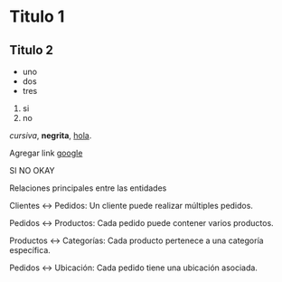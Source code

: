 # Titulo 1
## Titulo 2

- uno
- dos
- tres

1. si
3. no

_cursiva_, **negrita**, <u>hola</u>.

Agregar link [google](https://google.com)

SI
NO
OKAY

Relaciones principales entre las entidades

Clientes ↔ Pedidos: Un cliente puede realizar múltiples pedidos.

Pedidos ↔ Productos: Cada pedido puede contener varios productos.

Productos ↔ Categorías: Cada producto pertenece a una categoría específica.

Pedidos ↔ Ubicación: Cada pedido tiene una ubicación asociada.

